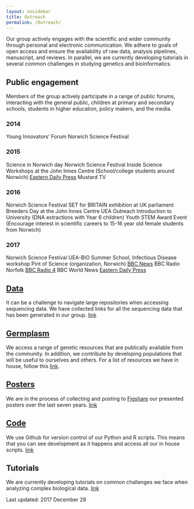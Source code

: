 ```yaml
---
layout: nosidebar
title: Outreach
permalink: /Outreach/
---
```


Our group actively engages with the scientific and wider community through personal and electronic communication. We adhere to goals of open access and ensure the availability of raw data, analysis pipelines, manuscript, and reviews. In parallel, we are currently developing tutorials in several common challenges in studying genetics and bioinformatics.

## Public engagement
Members of the group actively participate in a range of public forums, interacting with the general public, children at primary and secondary schools, students in higher education, policy makers, and the media.

### 2014
Young Innovators’ Forum 
Norwich Science Festival

### 2015
Science in Norwich day
Norwich Science Festival
Inside Science Workshops at the John Innes Centre (School/college students around Norwich)
[Eastern Daily Press](http://www.edp24.co.uk/news/health/norfolk-scientist-s-role-in-amazing-cancer-breakthrough-1-4300721)
Mustard TV

### 2016
Norwich Science Festival
SET for BRITAIN exhibition at UK parliament
Breeders Day at the John Innes Centre
UEA Outreach Introduction to University (DNA extractions with Year 6 children)
Youth STEM Award Event (Encourage interest in scientific careers to 15-16 year old female students from Norwich)

### 2017
Norwich Science Festival
UEA-BIO Summer School, Infectious Disease workshop
Pint of Science (organization, Norwich)
[BBC News](http://www.bbc.co.uk/news/science-environment-42446795)
BBC Radio Norfolk
[BBC Radio 4](http://www.bbc.co.uk/programmes/b09gzjdd#play)
BBC World News
[Eastern Daily Press](http://www.edp24.co.uk/news/tech/barley-breakthrough-solves-beer-flavour-debate-say-norwich-scientists-1-5301240)


## [Data](../Data)
It can be a challenge to navigate large repositories when accessing sequencing data. We have collected links for all the sequencing data that has been generated in our group. [link](../Data)

## [Germplasm](../Germplasm)
We access a range of genetic resources that are publically available from the community. In addition, we contribute by developing populations that will be useful to ourselves and others. For a list of resources we have in house, follow this [link](../Germplasm).

## [Posters](../Posters)
We are in the process of collecting and posting to [Figshare](https://figshare.com) our presented posters over the last seven years. [link](../Posters)

## [Code](https://github.com/matthewmoscou)
We use Github for version control of our Python and R scripts. This means that you can see development as it happens and access all our in house scripts. [link](https://github.com/matthewmoscou)

## Tutorials
We are currently developing tutorials on common challenges we face when analyzing complex biological data. [link](../Tutorials)


Last updated: 2017 December 29
